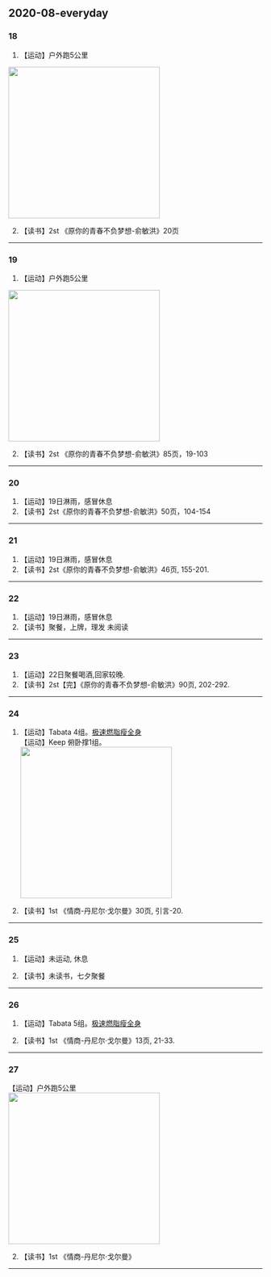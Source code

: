 ## 2020-08-everyday
### 18
1. 【运动】户外跑5公里   <br/>
<img width="300" src="https://github.com/guyuetftb/guyue-everyday/blob/master/img/2020/2020-08-18-running.jpeg"/>

2. 【读书】2st 《原你的青春不负梦想-俞敏洪》20页  <br/>
--------------------------------------------


### 19
1. 【运动】户外跑5公里   <br/>
<img width="300" src="https://github.com/guyuetftb/guyue-everyday/blob/master/img/2020/2020-08-19-running.jpeg"/>

2. 【读书】2st 《原你的青春不负梦想-俞敏洪》85页，19-103  <br/>
--------------------------------------------


### 20
1. 【运动】19日淋雨，感冒休息   <br/>
2. 【读书】2st《原你的青春不负梦想-俞敏洪》50页，104-154  <br/>
--------------------------------------------


### 21
1. 【运动】19日淋雨，感冒休息   <br/>
2. 【读书】2st《原你的青春不负梦想-俞敏洪》46页, 155-201.  <br/>
--------------------------------------------


### 22
1. 【运动】19日淋雨，感冒休息   <br/>
2. 【读书】聚餐，上牌，理发 未阅读 <br/>
--------------------------------------------


### 23
1. 【运动】22日聚餐喝酒,回家较晚.   <br/>
2. 【读书】2st【完】《原你的青春不负梦想-俞敏洪》90页, 202-292.  <br/>
--------------------------------------------


### 24
1. 【运动】Tabata 4组。[极速燃脂瘦全身](http://xhslink.com/Nj66y) <br/>
   【运动】Keep 俯卧撑1组。<br/>
   <img width="300" src="https://github.com/guyuetftb/guyue-everyday/blob/master/img/2020/2020-08-24-tabata.jpeg"/>
   
2. 【读书】1st 《情商-丹尼尔·戈尔曼》30页, 引言-20.  <br/>
--------------------------------------------

### 25
1. 【运动】未运动, 休息 <br/>
   
2. 【读书】未读书，七夕聚餐 <br/>
--------------------------------------------


### 26
1. 【运动】Tabata 5组。[极速燃脂瘦全身](http://xhslink.com/Nj66y) <br/>
   
2. 【读书】1st 《情商-丹尼尔·戈尔曼》13页, 21-33.  <br/>
--------------------------------------------


### 27
【运动】户外跑5公里 <br/>
<img width="300" src="https://github.com/guyuetftb/guyue-everyday/blob/master/img/2020/2020-08-27-running.jpeg"/>
   
2. 【读书】1st 《情商-丹尼尔·戈尔曼》<br/>
--------------------------------------------
